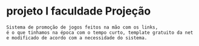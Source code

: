 # projeto I faculdade Projeção

~~~
Sistema de promoção de jogos feitos na mão com os links, 
é o que tinhamos na época com o tempo curto, template gratuito da net 
e modificado de acordo com a necessidade do sistema.
~~~

